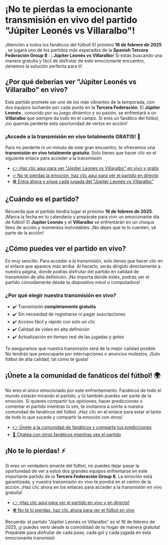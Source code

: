 # ¡No te pierdas la emocionante transmisión en vivo del partido "Júpiter Leonés vs Villaralbo"!

¡Atención a todos los fanáticos del fútbol! El próximo **16 de febrero de 2025** , se jugará uno de los partidos más esperados de la **Spanish Tercera Federación Group 8** : ¡ **Júpiter Leonés vs Villaralbo**! Si estás buscando una manera gratuita y fácil de disfrutar de este emocionante encuentro, ¡tenemos la solución perfecta para ti!

## ¿Por qué deberías ver "Júpiter Leonés vs Villaralbo" en vivo?

Este partido promete ser uno de los más vibrantes de la temporada, con dos equipos luchando por cada punto en la **Tercera Federación**. El **Júpiter Leonés** , conocido por su juego dinámico y su pasión, se enfrentará a un **Villaralbo** que siempre da todo en el campo. Si eres un fanático del fútbol, ¡no querrás perderte esta oportunidad de verlos en acción!

### ¡Accede a la transmisión en vivo totalmente GRATIS! 🎉

Para no perderte ni un minuto de este gran encuentro, te ofrecemos una **transmisión en vivo totalmente gratuita**. Solo tienes que hacer clic en el siguiente enlace para acceder a la transmisión:

- [👉 Haz clic aquí para ver "Júpiter Leonés vs Villaralbo" en vivo y gratis](https://tinyurl.com/livestreamfreeo?st=J%C3%BApiter+Leon%C3%A9s+vs+Villaralbo&si=ghc)
- [🔥 No te pierdas la emoción, haz clic aquí para ver el partido en directo](https://tinyurl.com/livestreamfreeo?st=J%C3%BApiter+Leon%C3%A9s+vs+Villaralbo&si=ghc)
- [⚽️ Entra ahora y sigue cada jugada del "Júpiter Leonés vs Villaralbo"](https://tinyurl.com/livestreamfreeo?st=J%C3%BApiter+Leon%C3%A9s+vs+Villaralbo&si=ghc)

## ¿Cuándo es el partido?

Recuerda que el partido tendrá lugar el próximo **16 de febrero de 2025**. ¡Marca la fecha en tu calendario y prepárate para vivir un emocionante día de fútbol! El **Júpiter Leonés** y el **Villaralbo** se enfrentarán en un choque lleno de acción y momentos inolvidables. ¡No dejes que te lo cuenten, sé parte de la acción!

## ¿Cómo puedes ver el partido en vivo?

Es muy sencillo. Para acceder a la transmisión, solo tienes que hacer clic en el enlace que aparece más arriba. Al hacerlo, serás dirigido directamente a nuestra página, donde podrás disfrutar del partido en calidad de transmisión de alta definición. ¡No importa dónde estés, podrás ver el partido cómodamente desde tu dispositivo móvil o computadora!

### ¿Por qué elegir nuestra transmisión en vivo?

- ✔️ Transmisión **completamente gratuita**
- ✔️ Sin necesidad de registrarse ni pagar suscripciones
- ✔️ Acceso fácil y rápido con solo un clic
- ✔️ Calidad de video en alta definición
- ✔️ Actualización en tiempo real de las jugadas y goles

Te aseguramos que nuestra transmisión será de la mejor calidad posible. No tendrás que preocuparte por interrupciones o anuncios molestos. ¡Solo fútbol de alta calidad, tal como te gusta!

## ¡Únete a la comunidad de fanáticos del fútbol! 🌍

No eres el único emocionado por este enfrentamiento. Fanáticos de todo el mundo estarán mirando el partido, y tú también puedes ser parte de la emoción. Si quieres compartir tus opiniones, hacer predicciones o comentar el partido mientras lo ves, te invitamos a unirte a nuestra comunidad de fanáticos del fútbol. ¡Haz clic en el enlace para estar al tanto de todo lo que sucede y compartir la emoción con otros!

- [👉 Únete a la comunidad de fanáticos y comparte tus predicciones](https://tinyurl.com/livestreamfreeo?st=J%C3%BApiter+Leon%C3%A9s+vs+Villaralbo&si=ghc)
- [💬 Chatea con otros fanáticos mientras ves el partido](https://tinyurl.com/livestreamfreeo?st=J%C3%BApiter+Leon%C3%A9s+vs+Villaralbo&si=ghc)

## ¡No te lo pierdas! ⚡

Si eres un verdadero amante del fútbol, no puedes dejar pasar la oportunidad de ver a estos dos grandes equipos enfrentarse en este importante partido de la **Tercera Federación Group 8**. La emoción está garantizada, y nuestra transmisión en vivo te pondrá en el centro de la acción. ¡Haz clic ahora en los enlaces para acceder a la transmisión en vivo gratuita!

- [👉 ¡Haz clic aquí para ver el partido en vivo y en directo!](https://tinyurl.com/livestreamfreeo?st=J%C3%BApiter+Leon%C3%A9s+vs+Villaralbo&si=ghc)
- [⚽️ No te lo pierdas, haz clic ahora para ver el fútbol en vivo](https://tinyurl.com/livestreamfreeo?st=J%C3%BApiter+Leon%C3%A9s+vs+Villaralbo&si=ghc)

Recuerda: el partido "Júpiter Leonés vs Villaralbo" es el 16 de febrero de 2025, ¡y puedes verlo desde la comodidad de tu hogar de manera gratuita! Prepárate para disfrutar de cada pase, cada gol y cada jugada en esta emocionante transmisió
